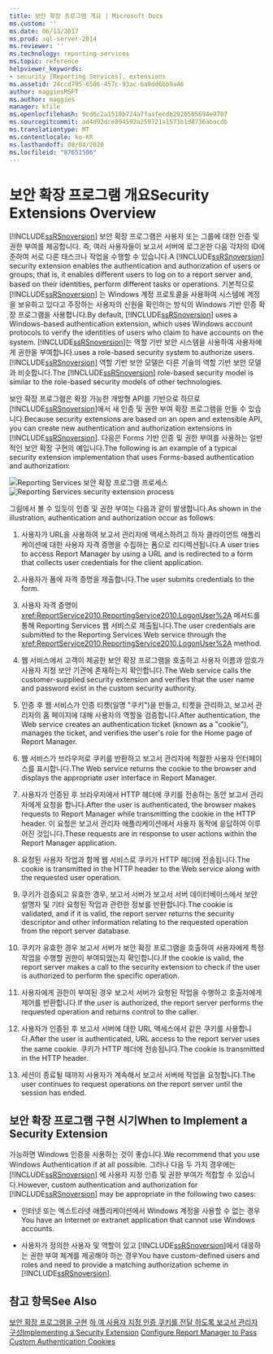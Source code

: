 ```yaml
---
title: 보안 확장 프로그램 개요 | Microsoft Docs
ms.custom: ''
ms.date: 06/13/2017
ms.prod: sql-server-2014
ms.reviewer: ''
ms.technology: reporting-services
ms.topic: reference
helpviewer_keywords:
- security [Reporting Services], extensions
ms.assetid: 24ccd795-6506-457c-93ac-6a9dd6bb9a46
author: maggiesMSFT
ms.author: maggies
manager: kfile
ms.openlocfilehash: 9cd6c2a1518b724a7faafecdb2926505694e9707
ms.sourcegitcommit: ad4d92dce894592a259721a1571b1d8736abacdb
ms.translationtype: MT
ms.contentlocale: ko-KR
ms.lasthandoff: 08/04/2020
ms.locfileid: "87651506"
---
```

# <a name="security-extensions-overview"></a><span data-ttu-id="b3e65-102">보안 확장 프로그램 개요</span><span class="sxs-lookup"><span data-stu-id="b3e65-102">Security Extensions Overview</span></span>
  <span data-ttu-id="b3e65-103">[!INCLUDE[ssRSnoversion](../../../includes/ssrsnoversion-md.md)] 보안 확장 프로그램은 사용자 또는 그룹에 대한 인증 및 권한 부여를 제공합니다. 즉, 여러 사용자들이 보고서 서버에 로그온한 다음 각자의 ID에 준하여 서로 다른 태스크나 작업을 수행할 수 있습니다.</span><span class="sxs-lookup"><span data-stu-id="b3e65-103">A [!INCLUDE[ssRSnoversion](../../../includes/ssrsnoversion-md.md)] security extension enables the authentication and authorization of users or groups; that is, it enables different users to log on to a report server and, based on their identities, perform different tasks or operations.</span></span> <span data-ttu-id="b3e65-104">기본적으로 [!INCLUDE[ssRSnoversion](../../../includes/ssrsnoversion-md.md)] 는 Windows 계정 프로토콜을 사용하여 시스템에 계정을 보유하고 있다고 주장하는 사용자의 신원을 확인하는 방식의 Windows 기반 인증 확장 프로그램을 사용합니다.</span><span class="sxs-lookup"><span data-stu-id="b3e65-104">By default, [!INCLUDE[ssRSnoversion](../../../includes/ssrsnoversion-md.md)] uses a Windows-based authentication extension, which uses Windows account protocols to verify the identities of users who claim to have accounts on the system.</span></span> [!INCLUDE[ssRSnoversion](../../../includes/ssrsnoversion-md.md)]<span data-ttu-id="b3e65-105">는 역할 기반 보안 시스템을 사용하여 사용자에게 권한을 부여합니다.</span><span class="sxs-lookup"><span data-stu-id="b3e65-105">uses a role-based security system to authorize users.</span></span> <span data-ttu-id="b3e65-106">[!INCLUDE[ssRSnoversion](../../../includes/ssrsnoversion-md.md)] 역할 기반 보안 모델은 다른 기술의 역할 기반 보안 모델과 비슷합니다.</span><span class="sxs-lookup"><span data-stu-id="b3e65-106">The [!INCLUDE[ssRSnoversion](../../../includes/ssrsnoversion-md.md)] role-based security model is similar to the role-based security models of other technologies.</span></span>

 <span data-ttu-id="b3e65-107">보안 확장 프로그램은 확장 가능한 개방형 API를 기반으로 하므로 [!INCLUDE[ssRSnoversion](../../../includes/ssrsnoversion-md.md)]에서 새 인증 및 권한 부여 확장 프로그램을 만들 수 있습니다.</span><span class="sxs-lookup"><span data-stu-id="b3e65-107">Because security extensions are based on an open and extensible API, you can create new authentication and authorization extensions in [!INCLUDE[ssRSnoversion](../../../includes/ssrsnoversion-md.md)].</span></span> <span data-ttu-id="b3e65-108">다음은 Forms 기반 인증 및 권한 부여를 사용하는 일반적인 보안 확장 구현의 예입니다.</span><span class="sxs-lookup"><span data-stu-id="b3e65-108">The following is an example of a typical security extension implementation that uses Forms-based authentication and authorization:</span></span>

 <span data-ttu-id="b3e65-109">![Reporting Services 보안 확장 프로그램 프로세스](../../media/rosettasecurityextensionflow.gif "Reporting Services 보안 확장 프로그램 프로세스")</span><span class="sxs-lookup"><span data-stu-id="b3e65-109">![Reporting Services security extension process](../../media/rosettasecurityextensionflow.gif "Reporting Services security extension process")</span></span>

 <span data-ttu-id="b3e65-110">그림에서 볼 수 있듯이 인증 및 권한 부여는 다음과 같이 발생합니다.</span><span class="sxs-lookup"><span data-stu-id="b3e65-110">As shown in the illustration, authentication and authorization occur as follows:</span></span>

1.  <span data-ttu-id="b3e65-111">사용자가 URL을 사용하여 보고서 관리자에 액세스하려고 하자 클라이언트 애플리케이션에 대한 사용자 자격 증명을 수집하는 폼으로 리디렉션됩니다.</span><span class="sxs-lookup"><span data-stu-id="b3e65-111">A user tries to access Report Manager by using a URL and is redirected to a form that collects user credentials for the client application.</span></span>

2.  <span data-ttu-id="b3e65-112">사용자가 폼에 자격 증명을 제출합니다.</span><span class="sxs-lookup"><span data-stu-id="b3e65-112">The user submits credentials to the form.</span></span>

3.  <span data-ttu-id="b3e65-113">사용자 자격 증명이 <xref:ReportService2010.ReportingService2010.LogonUser%2A> 메서드를 통해 Reporting Services 웹 서비스로 제출됩니다.</span><span class="sxs-lookup"><span data-stu-id="b3e65-113">The user credentials are submitted to the Reporting Services Web service through the <xref:ReportService2010.ReportingService2010.LogonUser%2A> method.</span></span>

4.  <span data-ttu-id="b3e65-114">웹 서비스에서 고객이 제공한 보안 확장 프로그램을 호출하고 사용자 이름과 암호가 사용자 지정 보안 기관에 존재하는지 확인합니다.</span><span class="sxs-lookup"><span data-stu-id="b3e65-114">The Web service calls the customer-supplied security extension and verifies that the user name and password exist in the custom security authority.</span></span>

5.  <span data-ttu-id="b3e65-115">인증 후 웹 서비스가 인증 티켓(일명 "쿠키")을 만들고, 티켓을 관리하고, 보고서 관리자의 홈 페이지에 대해 사용자의 역할을 검증합니다.</span><span class="sxs-lookup"><span data-stu-id="b3e65-115">After authentication, the Web service creates an authentication ticket (known as a "cookie"), manages the ticket, and verifies the user's role for the Home page of Report Manager.</span></span>

6.  <span data-ttu-id="b3e65-116">웹 서비스가 브라우저로 쿠키를 반환하고 보고서 관리자에 적절한 사용자 인터페이스를 표시합니다.</span><span class="sxs-lookup"><span data-stu-id="b3e65-116">The Web service returns the cookie to the browser and displays the appropriate user interface in Report Manager.</span></span>

7.  <span data-ttu-id="b3e65-117">사용자가 인증된 후 브라우저에서 HTTP 헤더에 쿠키를 전송하는 동안 보고서 관리자에게 요청을 합니다.</span><span class="sxs-lookup"><span data-stu-id="b3e65-117">After the user is authenticated, the browser makes requests to Report Manager while transmitting the cookie in the HTTP header.</span></span> <span data-ttu-id="b3e65-118">이 요청은 보고서 관리자 애플리케이션에서 사용자 동작에 응답하여 이루어진 것입니다.</span><span class="sxs-lookup"><span data-stu-id="b3e65-118">These requests are in response to user actions within the Report Manager application.</span></span>

8.  <span data-ttu-id="b3e65-119">요청된 사용자 작업과 함께 웹 서비스로 쿠키가 HTTP 헤더에 전송됩니다.</span><span class="sxs-lookup"><span data-stu-id="b3e65-119">The cookie is transmitted in the HTTP header to the Web service along with the requested user operation.</span></span>

9. <span data-ttu-id="b3e65-120">쿠키가 검증되고 유효한 경우, 보고서 서버가 보고서 서버 데이터베이스에서 보안 설명자 및 기타 요청된 작업과 관련한 정보를 반환합니다.</span><span class="sxs-lookup"><span data-stu-id="b3e65-120">The cookie is validated, and if it is valid, the report server returns the security descriptor and other information relating to the requested operation from the report server database.</span></span>

10. <span data-ttu-id="b3e65-121">쿠키가 유효한 경우 보고서 서버가 보안 확장 프로그램을 호출하여 사용자에게 특정 작업을 수행할 권한이 부여되었는지 확인합니다.</span><span class="sxs-lookup"><span data-stu-id="b3e65-121">If the cookie is valid, the report server makes a call to the security extension to check if the user is authorized to perform the specific operation.</span></span>

11. <span data-ttu-id="b3e65-122">사용자에게 권한이 부여된 경우 보고서 서버가 요청된 작업을 수행하고 호출자에게 제어를 반환합니다.</span><span class="sxs-lookup"><span data-stu-id="b3e65-122">If the user is authorized, the report server performs the requested operation and returns control to the caller.</span></span>

12. <span data-ttu-id="b3e65-123">사용자가 인증된 후 보고서 서버에 대한 URL 액세스에서 같은 쿠키를 사용합니다.</span><span class="sxs-lookup"><span data-stu-id="b3e65-123">After the user is authenticated, URL access to the report server uses the same cookie.</span></span> <span data-ttu-id="b3e65-124">쿠키가 HTTP 헤더에 전송됩니다.</span><span class="sxs-lookup"><span data-stu-id="b3e65-124">The cookie is transmitted in the HTTP header.</span></span>

13. <span data-ttu-id="b3e65-125">세션이 종료될 때까지 사용자가 계속해서 보고서 서버에 작업을 요청합니다.</span><span class="sxs-lookup"><span data-stu-id="b3e65-125">The user continues to request operations on the report server until the session has ended.</span></span>

## <a name="when-to-implement-a-security-extension"></a><span data-ttu-id="b3e65-126">보안 확장 프로그램 구현 시기</span><span class="sxs-lookup"><span data-stu-id="b3e65-126">When to Implement a Security Extension</span></span>
 <span data-ttu-id="b3e65-127">가능하면 Windows 인증을 사용하는 것이 좋습니다.</span><span class="sxs-lookup"><span data-stu-id="b3e65-127">We recommend that you use Windows Authentication if at all possible.</span></span> <span data-ttu-id="b3e65-128">그러나 다음 두 가지 경우에는 [!INCLUDE[ssRSnoversion](../../../includes/ssrsnoversion-md.md)] 에 사용자 지정 인증 및 권한 부여가 적합할 수 있습니다.</span><span class="sxs-lookup"><span data-stu-id="b3e65-128">However, custom authentication and authorization for [!INCLUDE[ssRSnoversion](../../../includes/ssrsnoversion-md.md)] may be appropriate in the following two cases:</span></span>

-   <span data-ttu-id="b3e65-129">인터넷 또는 엑스트라넷 애플리케이션에서 Windows 계정을 사용할 수 없는 경우</span><span class="sxs-lookup"><span data-stu-id="b3e65-129">You have an Internet or extranet application that cannot use Windows accounts.</span></span>

-   <span data-ttu-id="b3e65-130">사용자가 정의한 사용자 및 역할이 있고 [!INCLUDE[ssRSnoversion](../../../includes/ssrsnoversion-md.md)]에서 대응하는 권한 부여 체계를 제공해야 하는 경우</span><span class="sxs-lookup"><span data-stu-id="b3e65-130">You have custom-defined users and roles and need to provide a matching authorization scheme in [!INCLUDE[ssRSnoversion](../../../includes/ssrsnoversion-md.md)].</span></span>

## <a name="see-also"></a><span data-ttu-id="b3e65-131">참고 항목</span><span class="sxs-lookup"><span data-stu-id="b3e65-131">See Also</span></span>
 <span data-ttu-id="b3e65-132">[보안 확장 프로그램을 구현](../security-extension/implementing-a-security-extension.md) [하 여 사용자 지정 인증 쿠키를 전달 하도록 보고서 관리자 구성](../../security/configure-the-web-portal-to-pass-custom-authentication-cookies.md)</span><span class="sxs-lookup"><span data-stu-id="b3e65-132">[Implementing a Security Extension](../security-extension/implementing-a-security-extension.md) [Configure Report Manager to Pass Custom Authentication Cookies](../../security/configure-the-web-portal-to-pass-custom-authentication-cookies.md)</span></span>


